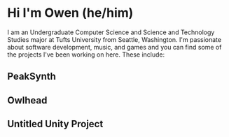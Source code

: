 # Hi I'm Owen (he/him)
I am an Undergraduate Computer Science and Science and Technology Studies major at Tufts University from Seattle, Washington. I'm passionate about software development, music, and games and you can find some of the projects I've been working on here. These include:

## PeakSynth

## Owlhead

## Untitled Unity Project
<!--
**owennjpr/owennjpr** is a ✨ _special_ ✨ repository because its `README.md` (this file) appears on your GitHub profile.

Here are some ideas to get you started:

- 🔭 I’m currently working on ...
- 🌱 I’m currently learning ...
- 👯 I’m looking to collaborate on ...
- 🤔 I’m looking for help with ...
- 💬 Ask me about ...
- 📫 How to reach me: ...
- 😄 Pronouns: ...
- ⚡ Fun fact: ...
-->
